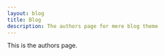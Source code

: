 ```yaml
---
layout: blog
title: Blog
description: The authors page for mere blog theme
---
```


This is the authors page.
